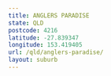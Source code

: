 ```yaml
---
title: ANGLERS PARADISE
state: QLD
postcode: 4216
latitude: -27.839347
longitude: 153.419405
url: /qld/anglers-paradise/
layout: suburb
---
```

